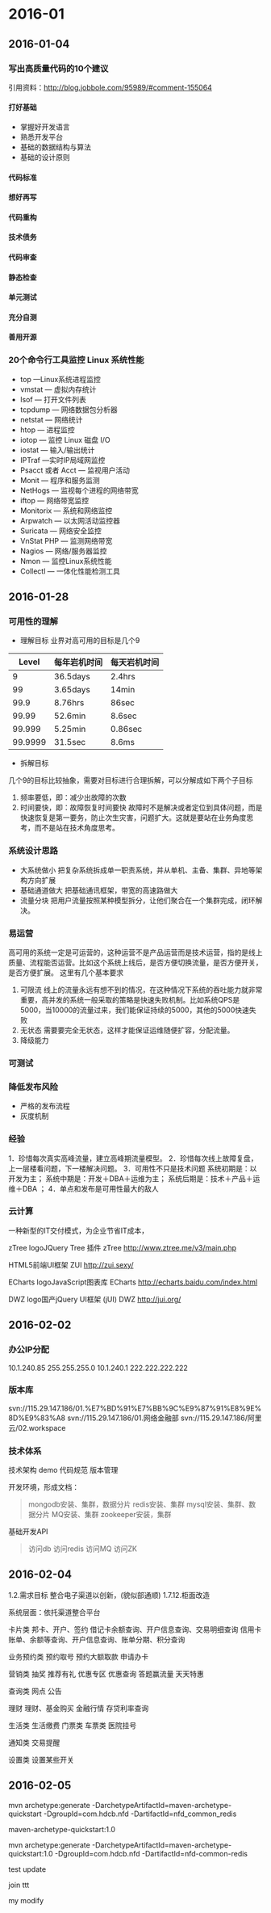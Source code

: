 # 2016-01
## 2016-01-04
### 写出高质量代码的10个建议
引用资料：http://blog.jobbole.com/95989/#comment-155064
#### 打好基础
- 掌握好开发语言
- 熟悉开发平台
- 基础的数据结构与算法
- 基础的设计原则

#### 代码标准
#### 想好再写
#### 代码重构
#### 技术债务
#### 代码审查
#### 静态检查    
#### 单元测试
#### 充分自测
#### 善用开源

### 20个命令行工具监控 Linux 系统性能
- top —Linux系统进程监控
- vmstat — 虚拟内存统计
- lsof — 打开文件列表
- tcpdump — 网络数据包分析器
- netstat — 网络统计
- htop — 进程监控
- iotop — 监控 Linux 磁盘 I/O
- iostat — 输入/输出统计
- IPTraf —实时IP局域网监控
- Psacct 或者 Acct — 监视用户活动
- Monit — 程序和服务监测
- NetHogs — 监视每个进程的网络带宽
- iftop — 网络带宽监控
- Monitorix — 系统和网络监控
- Arpwatch — 以太网活动监控器
- Suricata — 网络安全监控
- VnStat PHP — 监测网络带宽
- Nagios — 网络/服务器监控
- Nmon — 监控Linux系统性能
- Collectl — 一体化性能检测工具

## 2016-01-28
### 可用性的理解

- 理解目标
业界对高可用的目标是几个9

| Level         | 每年岩机时间    | 每天岩机时间     |
| ------------- | --------------- | ---------------- |
| 9             | 36.5days        | 2.4hrs           |
| 99            | 3.65days        | 14min            |
| 99.9          | 8.76hrs         | 86sec            |
| 99.99         | 52.6min         | 8.6sec           |
| 99.999        | 5.25min         | 0.86sec          |
| 99.9999       | 31.5sec         | 8.6ms            |

- 拆解目标

几个9的目标比较抽象，需要对目标进行合理拆解，可以分解成如下两个子目标

1. 频率要低，即：减少出故障的次数
2. 时间要快，即：故障恢复时间要快
故障时不是解决或者定位到具体问题，而是快速恢复是第一要务，防止次生灾害，问题扩大。这就是要站在业务角度思考，而不是站在技术角度思考。

### 系统设计思路
- 大系统做小
把复杂系统拆成单一职责系统，并从单机、主备、集群、异地等架构方向扩展
- 基础通道做大
把基础通讯框架，带宽的高速路做大
- 流量分块
把用户流量按照某种模型拆分，让他们聚合在一个集群完成，闭环解决。

### 易运营
高可用的系统一定是可运营的，这种运营不是产品运营而是技术运营，指的是线上质量、流程能否运营。比如这个系统上线后，是否方便切换流量，是否方便开关，是否方便扩展。
这里有几个基本要求
1. 可限流
线上的流量永远有想不到的情况，在这种情况下系统的吞吐能力就非常重要，高并发的系统一般采取的策略是快速失败机制。比如系统QPS是5000，当10000的流量过来，我们能保证持续的5000，其他的5000快速失败
2. 无状态
需要要完全无状态，这样才能保证运维随便扩容，分配流量。
3. 降级能力

### 可测试 

### 降低发布风险
- 严格的发布流程
- 灰度机制


### 经验
1．珍惜每次真实高峰流量，建立高峰期流量模型。
2．珍惜每次线上故障复盘，上一层楼看问题，下一楼解决问题。
3．可用性不只是技术问题 
系统初期是：以开发为主；
系统中期是：开发＋DBA＋运维为主；
系统后期是：技术＋产品＋运维＋DBA ；
4．单点和发布是可用性最大的敌人


### 云计算
一种新型的IT交付模式，为企业节省IT成本，



zTree logoJQuery Tree 插件 zTree
http://www.ztree.me/v3/main.php

HTML5前端UI框架 ZUI
http://zui.sexy/

ECharts logoJavaScript图表库 ECharts
http://echarts.baidu.com/index.html

DWZ logo国产jQuery UI框架 (jUI) DWZ
http://jui.org/



## 2016-02-02
### 办公IP分配
10.1.240.85
255.255.255.0
10.1.240.1
222.222.222.222

### 版本库
svn://115.29.147.186/01.%E7%BD%91%E7%BB%9C%E9%87%91%E8%9E%8D%E9%83%A8
svn://115.29.147.186/01.网络金融部
svn://115.29.147.186/阿里云/02.workspace



### 技术体系
技术架构
demo
代码规范
版本管理

开发环境，形成文档：
> mongodb安装、集群，数据分片
> redis安装、集群
> mysql安装、集群、数据分片
> MQ安装、集群
> zookeeper安装，集群

基础开发API
> 访问db
> 访问redis
> 访问MQ
> 访问ZK


## 2016-02-04

1.2.需求目标
	整合电子渠道以创新，(貌似部通顺)
1.7.12.柜面改造


系统层面：依托渠道整合平台

卡片类
	邦卡、开户、签约
	借记卡余额查询、开户信息查询、交易明细查询
	信用卡账单、余额等查询、开户信息查询、账单分期、积分查询

业务预约类
	预约取号
	预约大额取款
	申请办卡

营销类
	抽奖
	推荐有礼
	优惠专区
	优惠查询
	答题赢流量
	天天特惠

查询类
	网点
	公告

理财
	理财、基金购买
	金融行情
	存贷利率查询

生活类
	生活缴费
	门票类
	车票类
	医院挂号

通知类
	交易提醒

设置类
	设置某些开关


## 2016-02-05

mvn archetype:generate -DarchetypeArtifactId=maven-archetype-quickstart -DgroupId=com.hdcb.nfd -DartifactId=nfd_common_redis

maven-archetype-quickstart:1.0

mvn archetype:generate -DarchetypeArtifactId=maven-archetype-quickstart:1.0 -DgroupId=com.hdcb.nfd -DartifactId=nfd-common-redis


test update


join ttt

my modify
